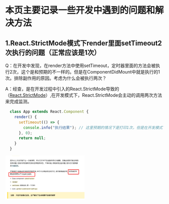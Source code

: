 本页主要记录一些开发中遇到的问题和解决方法
=================

1.React.StrictMode模式下render里面setTimeout2次执行的问题（正常应该是1次）
-----------------
Q：在开发中发现，在render方法中使用setTimeout，定时器里面的方法会被执行2次，这个是和预期的不一样的。但是在ComponentDidMount中就是执行的1次。排除副作用的原因。考虑为什么会被执行两次？

A：经查，是在开发过程中引入的React.StrictMode导致的（[React.StrictMode](https://react.html.cn/docs/strict-mode.html)）,在开发模式下，React.StrictMode会主动的调用两次方法来完成监测。
```javascript
  class App extends React.Component {
    render() {
      setTimeout(() => {
        console.info("执行结果"); // 这里预期的情况下是打印1次，但是在开发模式下实际打印了2次
      }, 0);
      return null;
    }
  }
```
<!-- ![alt 属性文本](./img/1.jpeg) -->
<img src="./img/1.jpeg" width="50%">
